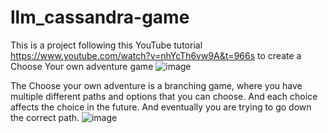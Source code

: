 # llm_cassandra-game

This is a project following this YouTube tutorial https://www.youtube.com/watch?v=nhYcTh6vw9A&t=966s to create a Choose Your own adventure game
![image](https://github.com/eromsubebe/llm_cassandra-game/assets/70914709/fafe5c41-05df-48e7-b2fd-18b07f5f6934)

The Choose your own adventure is a branching game, where you have multiple different paths and options that you can choose. And each choice affects the choice in the future. And eventually you are trying to go down the correct path. ![image](https://github.com/eromsubebe/llm_cassandra-game/assets/70914709/b1dac8a2-097c-4e51-860d-e63efbfa5cef)
